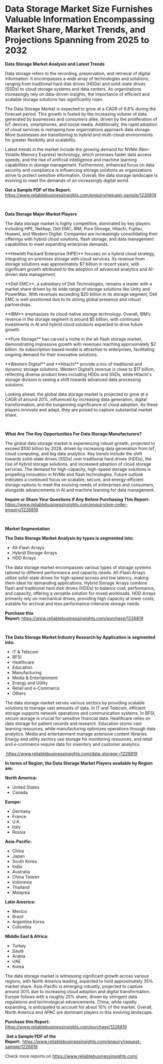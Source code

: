 <p><h1>Data Storage Market Size Furnishes Valuable Information Encompassing Market Share, Market Trends, and Projections Spanning from 2025 to 2032</h1></p><p><strong>Data Storage Market Analysis and Latest Trends</strong></p>
<p><p>Data storage refers to the recording, preservation, and retrieval of digital information. It encompasses a wide array of technologies and solutions, ranging from traditional hard disk drives (HDDs) and solid-state drives (SSDs) to cloud storage systems and data centers. As organizations increasingly rely on data-driven insights, the importance of efficient and scalable storage solutions has significantly risen. </p><p>The Data Storage Market is expected to grow at a CAGR of 6.6% during the forecast period. This growth is fueled by the increasing volume of data generated by businesses and consumers alike, driven by the proliferation of IoT devices, smartphones, and social media. Additionally, the rapid adoption of cloud services is reshaping how organizations approach data storage. More businesses are transitioning to hybrid and multi-cloud environments for greater flexibility and scalability.</p><p>Latest trends in the market include the growing demand for NVMe (Non-Volatile Memory Express) technology, which promises faster data access speeds, and the rise of artificial intelligence and machine learning capabilities in storage management. Furthermore, enhanced focus on data security and compliance is influencing storage solutions as organizations strive to protect sensitive information. Overall, the data storage landscape is evolving to meet the demands of an increasingly digital world.</p></p>
<p><strong>Get a Sample PDF of the Report:&nbsp;</strong> <a href="https://www.reliablebusinessinsights.com/enquiry/request-sample/1226819?utm_campaign=3083&utm_medium=2&utm_source=Github&utm_content=ia&utm_term=08042025&utm_id=data-storage">https://www.reliablebusinessinsights.com/enquiry/request-sample/1226819</a></p>
<p>&nbsp;</p>
<p><strong>Data Storage Major Market Players</strong></p>
<p><p>The data storage market is highly competitive, dominated by key players including HPE, NetApp, Dell EMC, IBM, Pure Storage, Hitachi, Fujitsu, Huawei, and Western Digital. Companies are increasingly consolidating their offerings with hybrid cloud solutions, flash storage, and data management capabilities to meet expanding enterprise demands.</p><p>**Hewlett Packard Enterprise (HPE)** focuses on a hybrid cloud strategy, integrating on-premises storage with cloud services. Its revenue from storage solutions was approximately $7 billion in recent years, with significant growth attributed to the adoption of advanced analytics and AI-driven data management.</p><p>**Dell EMC**, a subsidiary of Dell Technologies, remains a leader with a market share driven by its wide range of storage solutions like Unity and PowerMax. With revenues exceeding $20 billion in its storage segment, Dell EMC is well-positioned due to its strong global presence and robust partnerships.</p><p>**IBM** emphasizes its cloud-native storage technology. Overall, IBM’s revenue in the storage segment is around $5 billion, with continued investments in AI and hybrid cloud solutions expected to drive future growth.</p><p>**Pure Storage** has carved a niche in the all-flash storage market, demonstrating impressive growth with revenues reaching approximately $2 billion. Its subscription-based model is attractive to enterprises, facilitating ongoing demand for their innovative solutions.</p><p>**Western Digital** and **Hitachi** provide a mix of traditional and dynamic storage solutions. Western Digital’s revenue is close to $17 billion, reflecting diverse product lines including HDDs and SSDs, while Hitachi's storage division is seeing a shift towards advanced data processing solutions.</p><p>Looking ahead, the global data storage market is projected to grow at a CAGR of around 20%, influenced by increasing data generation, digital transformation, and the burgeoning significance of cloud adoption. As these players innovate and adapt, they are poised to capture substantial market share.</p></p>
<p>&nbsp;</p>
<p><strong>What Are The Key Opportunities For Data Storage Manufacturers?</strong></p>
<p><p>The global data storage market is experiencing robust growth, projected to exceed $100 billion by 2028, driven by increasing data generation from IoT, cloud computing, and big data analytics. Key trends include the shift towards solid-state drives (SSDs) over traditional hard drives (HDDs), the rise of hybrid storage solutions, and increased adoption of cloud storage services. The demand for high-capacity, high-speed storage solutions is propelling innovation in NVMe and flash technologies. Future outlook indicates a continued focus on scalable, secure, and energy-efficient storage options to meet the evolving needs of enterprises and consumers, alongside advancements in AI and machine learning for data management.</p></p>
<p><strong>Inquire or Share Your Questions If Any Before Purchasing This Report:</strong> <a href="https://www.reliablebusinessinsights.com/enquiry/pre-order-enquiry/1226819?utm_campaign=3083&utm_medium=2&utm_source=Github&utm_content=ia&utm_term=08042025&utm_id=data-storage">https://www.reliablebusinessinsights.com/enquiry/pre-order-enquiry/1226819</a></p>
<p>&nbsp;</p>
<p><strong>Market Segmentation</strong></p>
<p><strong>The Data Storage Market Analysis by types is segmented into:</strong></p>
<p><ul><li>All-Flash Arrays</li><li>Hybrid Storage Arrays</li><li>HDD Arrays</li></ul></p>
<p><p>The data storage market encompasses various types of storage systems tailored to different performance and capacity needs. All-Flash Arrays utilize solid-state drives for high-speed access and low latency, making them ideal for demanding applications. Hybrid Storage Arrays combine flash and traditional hard disk drives (HDDs) to balance cost, performance, and capacity, offering a versatile solution for mixed workloads. HDD Arrays primarily rely on mechanical drives, providing high capacity at lower costs, suitable for archival and less performance-intensive storage needs.</p></p>
<p><strong>Purchase this Report:&nbsp;</strong><a href="https://www.reliablebusinessinsights.com/purchase/1226819?utm_campaign=3083&utm_medium=2&utm_source=Github&utm_content=ia&utm_term=08042025&utm_id=data-storage">https://www.reliablebusinessinsights.com/purchase/1226819</a></p>
<p>&nbsp;</p>
<p><strong>The Data Storage Market Industry Research by Application is segmented into:</strong></p>
<p><ul><li>IT & Telecom</li><li>BFSI</li><li>Healthcare</li><li>Education</li><li>Manufacturing</li><li>Media & Entertainment</li><li>Energy and Utility</li><li>Retail and e-Commerce</li><li>Others</li></ul></p>
<p><p>The data storage market serves various sectors by providing scalable solutions to manage vast amounts of data. In IT and Telecom, efficient storage supports network operations and communication systems. In BFSI, secure storage is crucial for sensitive financial data. Healthcare relies on data storage for patient records and research. Education stores vast learning resources, while manufacturing optimizes operations through data analytics. Media and entertainment manage extensive content libraries. Energy and utility sectors use storage for monitoring resources, and retail and e-commerce require data for inventory and customer analytics.</p></p>
<p><a href="https://www.reliablebusinessinsights.com/data-storage-r1226819?utm_campaign=3083&utm_medium=2&utm_source=Github&utm_content=ia&utm_term=08042025&utm_id=data-storage">&nbsp;https://www.reliablebusinessinsights.com/data-storage-r1226819</a></p>
<p><strong>In terms of Region, the Data Storage Market Players available by Region are:</strong></p>
<p>
    <p> <strong> North America: </strong>
        <ul>
            <li>United States</li>
            <li>Canada</li>
        </ul>
        </p> 
    <p> <strong> Europe: </strong>
        <ul>
            <li>Germany</li>
            <li>France</li>
            <li>U.K.</li>
            <li>Italy</li>
            <li>Russia</li>
        </ul>
        </p> 
    <p> <strong> Asia-Pacific: </strong>
        <ul>
            <li>China</li>
            <li>Japan</li>
            <li>South Korea</li>
            <li>India</li>
            <li>Australia</li>
            <li>China Taiwan</li>
            <li>Indonesia</li>
            <li>Thailand</li>
            <li>Malaysia</li>
        </ul>
        </p> 
    <p> <strong> Latin America: </strong>
        <ul>
            <li>Mexico</li>
            <li>Brazil</li>
            <li>Argentina Korea</li>
            <li>Colombia</li>
        </ul>
        </p> 
    <p> <strong> Middle East & Africa: </strong>
        <ul>
            <li>Turkey</li>
            <li>Saudi</li>
            <li>Arabia</li>
            <li>UAE</li>
            <li>Korea</li>
        </ul>
    </p>
    </p>
<p><p>The data storage market is witnessing significant growth across various regions, with North America leading, expected to hold approximately 35% market share. Asia-Pacific is emerging robustly, projected to capture around 30% due to increasing cloud adoption and digital transformation. Europe follows with a roughly 25% share, driven by stringent data regulations and technological advancements. China, while rapidly expanding, is anticipated to account for about 10% of the market. Overall, North America and APAC are dominant players in this evolving landscape.</p></p>
<p><strong>Purchase this Report: </strong><a href="https://www.reliablebusinessinsights.com/purchase/1226819?utm_campaign=3083&utm_medium=2&utm_source=Github&utm_content=ia&utm_term=08042025&utm_id=data-storage">https://www.reliablebusinessinsights.com/purchase/1226819</a></p>
<p>&nbsp;<strong>Get a Sample PDF of the Report:&nbsp;&nbsp;</strong><a href="https://www.reliablebusinessinsights.com/enquiry/request-sample/1226819?utm_campaign=3083&utm_medium=2&utm_source=Github&utm_content=ia&utm_term=08042025&utm_id=data-storage">https://www.reliablebusinessinsights.com/enquiry/request-sample/1226819</a></p>
<p><strong></strong></p>
<p>Check more reports on <a href="https://www.reliablebusinessinsights.com/?utm_campaign=3083&utm_medium=2&utm_source=Github&utm_content=ia&utm_term=08042025&utm_id=data-storage">https://www.reliablebusinessinsights.com/</a></p>